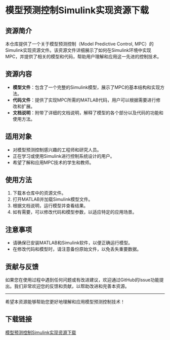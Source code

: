 # 模型预测控制Simulink实现资源下载

## 资源简介

本仓库提供了一个关于模型预测控制（Model Predictive Control, MPC）的Simulink实现资源文件。该资源文件详细展示了如何在Simulink环境中实现MPC，并提供了相关的模型和代码，帮助用户理解和应用这一先进的控制技术。

## 资源内容

- **模型文件**：包含了一个完整的Simulink模型，展示了MPC的基本结构和实现方法。
- **代码文件**：提供了实现MPC所需的MATLAB代码，用户可以根据需要进行修改和扩展。
- **文档说明**：附带了详细的文档说明，解释了模型的各个部分以及代码的功能和使用方法。

## 适用对象

- 对模型预测控制感兴趣的工程师和研究人员。
- 正在学习或使用Simulink进行控制系统设计的用户。
- 希望了解和应用MPC技术的学生和教师。

## 使用方法

1. 下载本仓库中的资源文件。
2. 打开MATLAB并加载Simulink模型文件。
3. 根据文档说明，运行模型并查看结果。
4. 如有需要，可以修改代码和模型参数，以适应特定的应用场景。

## 注意事项

- 请确保已安装MATLAB和Simulink软件，以便正确运行模型。
- 在修改代码和模型时，请注意备份原始文件，以免丢失重要数据。

## 贡献与反馈

如果您在使用过程中遇到任何问题或有改进建议，欢迎通过GitHub的Issue功能提出。我们非常欢迎您的反馈和贡献，以帮助改进和完善本资源。

---

希望本资源能够帮助您更好地理解和应用模型预测控制技术！

## 下载链接

[模型预测控制Simulink实现资源下载](https://pan.quark.cn/s/cc3688aea51a)